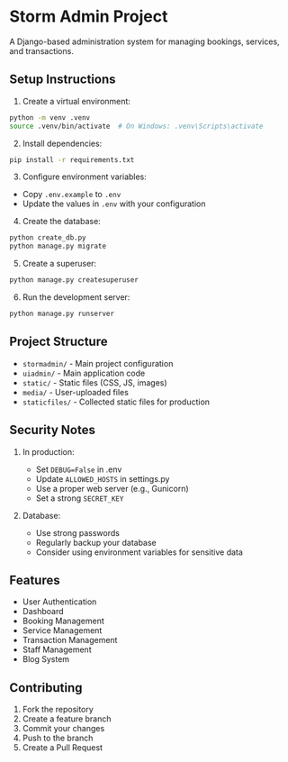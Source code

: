 # Storm Admin Project

A Django-based administration system for managing bookings, services, and transactions.

## Setup Instructions

1. Create a virtual environment:
```bash
python -m venv .venv
source .venv/bin/activate  # On Windows: .venv\Scripts\activate
```

2. Install dependencies:
```bash
pip install -r requirements.txt
```

3. Configure environment variables:
- Copy `.env.example` to `.env`
- Update the values in `.env` with your configuration

4. Create the database:
```bash
python create_db.py
python manage.py migrate
```

5. Create a superuser:
```bash
python manage.py createsuperuser
```

6. Run the development server:
```bash
python manage.py runserver
```

## Project Structure

- `stormadmin/` - Main project configuration
- `uiadmin/` - Main application code
- `static/` - Static files (CSS, JS, images)
- `media/` - User-uploaded files
- `staticfiles/` - Collected static files for production

## Security Notes

1. In production:
   - Set `DEBUG=False` in .env
   - Update `ALLOWED_HOSTS` in settings.py
   - Use a proper web server (e.g., Gunicorn)
   - Set a strong `SECRET_KEY`

2. Database:
   - Use strong passwords
   - Regularly backup your database
   - Consider using environment variables for sensitive data

## Features

- User Authentication
- Dashboard
- Booking Management
- Service Management
- Transaction Management
- Staff Management
- Blog System

## Contributing

1. Fork the repository
2. Create a feature branch
3. Commit your changes
4. Push to the branch
5. Create a Pull Request 